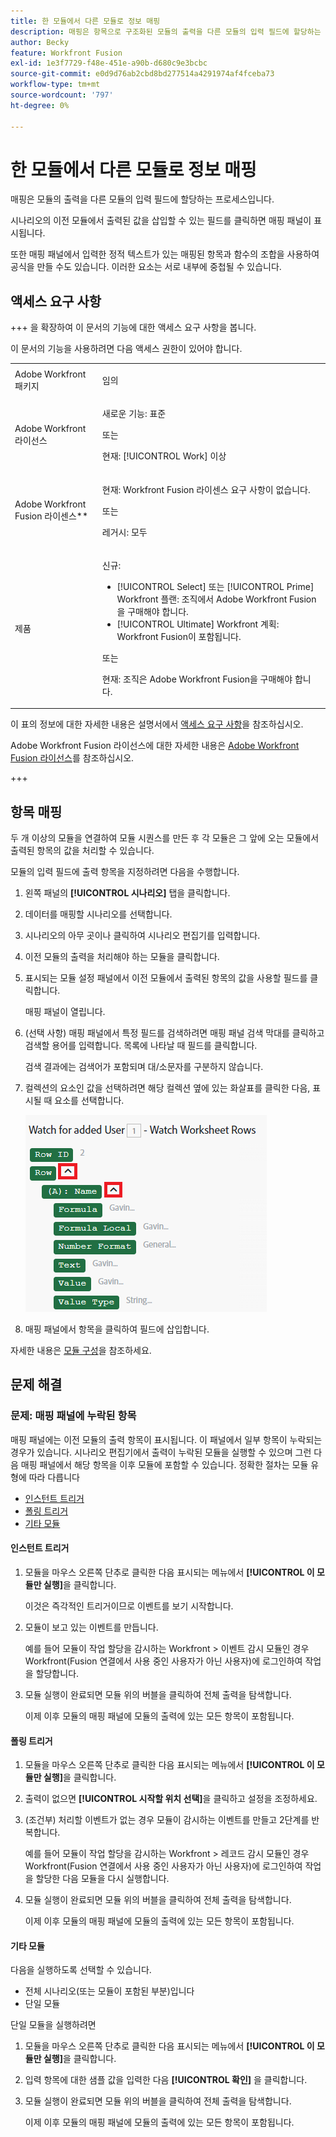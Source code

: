 ```yaml
---
title: 한 모듈에서 다른 모듈로 정보 매핑
description: 매핑은 항목으로 구조화된 모듈의 출력을 다른 모듈의 입력 필드에 할당하는 프로세스입니다.
author: Becky
feature: Workfront Fusion
exl-id: 1e3f7729-f48e-451e-a90b-d680c9e3bcbc
source-git-commit: e0d9d76ab2cbd8bd277514a4291974af4fceba73
workflow-type: tm+mt
source-wordcount: '797'
ht-degree: 0%

---
```


# 한 모듈에서 다른 모듈로 정보 매핑

매핑은 모듈의 출력을 다른 모듈의 입력 필드에 할당하는 프로세스입니다.

시나리오의 이전 모듈에서 출력된 값을 삽입할 수 있는 필드를 클릭하면 매핑 패널이 표시됩니다.

또한 매핑 패널에서 입력한 정적 텍스트가 있는 매핑된 항목과 함수의 조합을 사용하여 공식을 만들 수도 있습니다. 이러한 요소는 서로 내부에 중첩될 수 있습니다.

## 액세스 요구 사항

+++ 을 확장하여 이 문서의 기능에 대한 액세스 요구 사항을 봅니다.

이 문서의 기능을 사용하려면 다음 액세스 권한이 있어야 합니다.

<table style="table-layout:auto">
 <col> 
 <col> 
 <tbody> 
  <tr> 
   <td role="rowheader">Adobe Workfront 패키지</td> 
   <td> <p>임의</p> </td> 
  </tr> 
  <tr data-mc-conditions=""> 
   <td role="rowheader">Adobe Workfront 라이선스</td> 
   <td> <p>새로운 기능: 표준</p><p>또는</p><p>현재: [!UICONTROL Work] 이상</p> </td> 
  </tr> 
  <tr> 
   <td role="rowheader">Adobe Workfront Fusion 라이센스**</td> 
   <td>
   <p>현재: Workfront Fusion 라이센스 요구 사항이 없습니다.</p>
   <p>또는</p>
   <p>레거시: 모두 </p>
   </td> 
  </tr> 
  <tr> 
   <td role="rowheader">제품</td> 
   <td>
   <p>신규:</p> <ul><li>[!UICONTROL Select] 또는 [!UICONTROL Prime] Workfront 플랜: 조직에서 Adobe Workfront Fusion을 구매해야 합니다.</li><li>[!UICONTROL Ultimate] Workfront 계획: Workfront Fusion이 포함됩니다.</li></ul>
   <p>또는</p>
   <p>현재: 조직은 Adobe Workfront Fusion을 구매해야 합니다.</p>
   </td> 
  </tr>
 </tbody> 
</table>

이 표의 정보에 대한 자세한 내용은 설명서에서 [액세스 요구 사항](/help/workfront-fusion/references/licenses-and-roles/access-level-requirements-in-documentation.md)을 참조하십시오.

Adobe Workfront Fusion 라이선스에 대한 자세한 내용은 [Adobe Workfront Fusion 라이선스](/help/workfront-fusion/set-up-and-manage-workfront-fusion/licensing-operations-overview/license-automation-vs-integration.md)를 참조하십시오.

+++

## 항목 매핑

두 개 이상의 모듈을 연결하여 모듈 시퀀스를 만든 후 각 모듈은 그 앞에 오는 모듈에서 출력된 항목의 값을 처리할 수 있습니다.

모듈의 입력 필드에 출력 항목을 지정하려면 다음을 수행합니다.

1. 왼쪽 패널의 **[!UICONTROL 시나리오]** 탭을 클릭합니다.
1. 데이터를 매핑할 시나리오를 선택합니다.
1. 시나리오의 아무 곳이나 클릭하여 시나리오 편집기를 입력합니다.
1. 이전 모듈의 출력을 처리해야 하는 모듈을 클릭합니다.
1. 표시되는 모듈 설정 패널에서 이전 모듈에서 출력된 항목의 값을 사용할 필드를 클릭합니다.

   매핑 패널이 열립니다.

1. (선택 사항) 매핑 패널에서 특정 필드를 검색하려면 매핑 패널 검색 막대를 클릭하고 검색할 용어를 입력합니다. 목록에 나타날 때 필드를 클릭합니다.

   검색 결과에는 검색어가 포함되며 대/소문자를 구분하지 않습니다.
1. 컬렉션의 요소인 값을 선택하려면 해당 컬렉션 옆에 있는 화살표를 클릭한 다음, 표시될 때 요소를 선택합니다.

   ![컬렉션 요소](assets/collection-dropdown.png)

1. 매핑 패널에서 항목을 클릭하여 필드에 삽입합니다.

자세한 내용은 [모듈 구성](/help/workfront-fusion/create-scenarios/add-modules/configure-a-modules-settings.md)을 참조하세요.


## 문제 해결

### 문제: 매핑 패널에 누락된 항목

매핑 패널에는 이전 모듈의 출력 항목이 표시됩니다. 이 패널에서 일부 항목이 누락되는 경우가 있습니다. 시나리오 편집기에서 출력이 누락된 모듈을 실행할 수 있으며 그런 다음 매핑 패널에서 해당 항목을 이후 모듈에 포함할 수 있습니다. 정확한 절차는 모듈 유형에 따라 다릅니다

* [인스턴트 트리거](#instant-trigger)
* [폴링 트리거](#polling-trigger)
* [기타 모듈](#other-modules)

#### 인스턴트 트리거

1. 모듈을 마우스 오른쪽 단추로 클릭한 다음 표시되는 메뉴에서 **[!UICONTROL 이 모듈만 실행]**&#x200B;을 클릭합니다.

   이것은 즉각적인 트리거이므로 이벤트를 보기 시작합니다.

1. 모듈이 보고 있는 이벤트를 만듭니다.

   예를 들어 모듈이 작업 할당을 감시하는 Workfront > 이벤트 감시 모듈인 경우 Workfront(Fusion 연결에서 사용 중인 사용자가 아닌 사용자)에 로그인하여 작업을 할당합니다.

1. 모듈 실행이 완료되면 모듈 위의 버블을 클릭하여 전체 출력을 탐색합니다.

   이제 이후 모듈의 매핑 패널에 모듈의 출력에 있는 모든 항목이 포함됩니다.

#### 폴링 트리거

1. 모듈을 마우스 오른쪽 단추로 클릭한 다음 표시되는 메뉴에서 **[!UICONTROL 이 모듈만 실행]**&#x200B;을 클릭합니다.
1. 출력이 없으면 **[!UICONTROL 시작할 위치 선택]**&#x200B;을 클릭하고 설정을 조정하세요.
1. (조건부) 처리할 이벤트가 없는 경우 모듈이 감시하는 이벤트를 만들고 2단계를 반복합니다.

   예를 들어 모듈이 작업 할당을 감시하는 Workfront > 레코드 감시 모듈인 경우 Workfront(Fusion 연결에서 사용 중인 사용자가 아닌 사용자)에 로그인하여 작업을 할당한 다음 모듈을 다시 실행합니다.

1. 모듈 실행이 완료되면 모듈 위의 버블을 클릭하여 전체 출력을 탐색합니다.

   이제 이후 모듈의 매핑 패널에 모듈의 출력에 있는 모든 항목이 포함됩니다.

#### 기타 모듈

다음을 실행하도록 선택할 수 있습니다.

* 전체 시나리오(또는 모듈이 포함된 부분)입니다
* 단일 모듈

단일 모듈을 실행하려면

1. 모듈을 마우스 오른쪽 단추로 클릭한 다음 표시되는 메뉴에서 **[!UICONTROL 이 모듈만 실행]**&#x200B;을 클릭합니다.
1. 입력 항목에 대한 샘플 값을 입력한 다음 **[!UICONTROL 확인]** 을 클릭합니다.
1. 모듈 실행이 완료되면 모듈 위의 버블을 클릭하여 전체 출력을 탐색합니다.

   이제 이후 모듈의 매핑 패널에 모듈의 출력에 있는 모든 항목이 포함됩니다.
